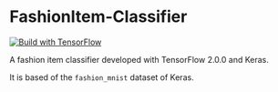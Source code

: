# FashionItem-Classifier

[![Build with TensorFlow](https://img.shields.io/static/v1?label=Made%20with&message=TensorFlow%202.0.0&color=orange)](https://www.tensorflow.org/)

A fashion item classifier developed with TensorFlow 2.0.0 and Keras.

It is based of the `fashion_mnist` dataset of Keras.


